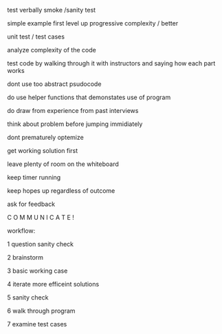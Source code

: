


test verbally smoke /sanity test

simple example first level up progressive complexity / better

unit test / test cases

analyze complexity of the code

test code by walking through it with instructors and saying how each part works


dont use too abstract psudocode

do use helper functions that demonstates use of program

do draw from experience from past interviews

think about problem before jumping immidiately

dont prematurely optemize

get working solution first


leave plenty of room on the whiteboard

keep timer running

keep hopes up regardless of outcome

ask for feedback

C O M M U N I C A T E !

workflow:

1 question sanity check

2 brainstorm 

3 basic working case

4 iterate more efficeint solutions

5 sanity check

6 walk through program 

7 examine test cases
